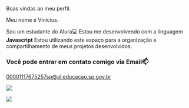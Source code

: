 Boas vindas ao meu perfil.

Meu nome é Vinícius.

Sou um estudante do Alura💻
Estou me desenvolvendo com a linguagem **Javascript**
Estou utilizando este espaço para a organização e compartilhamento de meus projetos desenvolvidos.

### Você pode entrar em contato comigo via **Email**📫

00001117675257sp@al.educacao.sp.gov.br



![](https://media1.tenor.com/m/myUGaBuK4jEAAAAC/sea-dragon-subnautica.gif)

![](https://media1.tenor.com/m/euwhyeBAVfAAAAAd/ps4-playstation.gif)
